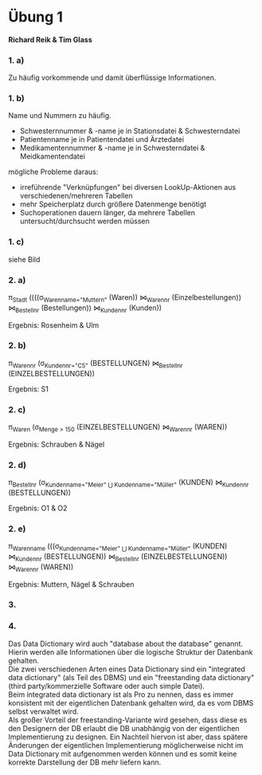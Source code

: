 # Übung 1

#### Richard Reik & Tim Glass

### 1. a)

Zu häufig vorkommende und damit überflüssige Informationen.

### 1. b)

Name und Nummern zu häufig.  

- Schwesternnummer & -name je in Stationsdatei & Schwesterndatei
- Patientenname je in Patientendatei und Ärztedatei
- Medikamentennummer & -name je in Schwesterndatei & Meidkamentendatei

mögliche Probleme daraus:  

- irreführende "Verknüpfungen" bei diversen LookUp-Aktionen aus verschiedenen/mehreren Tabellen
- mehr Speicherplatz durch größere Datenmenge benötigt
- Suchoperationen dauern länger, da mehrere Tabellen untersucht/durchsucht werden müssen

### 1. c)

siehe Bild

### 2. a)

π<sub>Stadt</sub> ((((σ<sub>Warenname="Muttern"</sub> (Waren)) ⋈<sub>Warennr</sub> (Einzelbestellungen)) ⋈<sub>Bestellnr</sub> (Bestellungen)) ⋈<sub>Kundennr</sub> (Kunden))

Ergebnis: Rosenheim & Ulm

### 2. b)

π<sub>Warennr</sub> (σ<sub>Kundennr="C5"</sub> (BESTELLUNGEN) ⋈<sub>Bestellnr</sub> (EINZELBESTELLUNGEN))

Ergebnis: S1

### 2. c)

π<sub>Waren</sub> (σ<sub>Menge > 150</sub> (EINZELBESTELLUNGEN) ⋈<sub>Warennr</sub> (WAREN))

Ergebnis: Schrauben & Nägel

### 2. d)

π<sub>Bestellnr</sub> (σ<sub>Kundenname="Meier" ⋃ Kundenname="Müller"</sub> (KUNDEN) ⋈<sub>Kundennr</sub> (BESTELLUNGEN))

Ergebnis: O1 & O2

### 2. e)

π<sub>Warenname</sub> (((σ<sub>Kundenname="Meier" ⋃ Kundenname="Müller"</sub> (KUNDEN) ⋈<sub>Kundennr</sub>  (BESTELLUNGEN)) ⋈<sub>Bestellnr</sub> (EINZELBESTELLUNGEN)) ⋈<sub>Warennr</sub> (WAREN))

Ergebnis: Muttern, Nägel & Schrauben

### 3.



### 4.

Das Data Dictionary wird auch "database about the database" genannt. Hierin werden alle Informationen über die logische Struktur der Datenbank gehalten.  
Die zwei verschiedenen Arten eines Data Dictionary sind ein "integrated data dictionary" (als Teil des DBMS) und ein "freestanding data dictionary"(third party/kommerzielle Software oder auch simple Datei).  
Beim integrated data dictionary ist als Pro zu nennen, dass es immer konsistent mit der eigentlichen Datenbank gehalten wird, da es vom DBMS selbst verwaltet wird.  
Als großer Vorteil der freestanding-Variante wird gesehen, dass diese es den Designern der DB erlaubt die DB unabhängig von der eigentlichen Implementierung zu designen. Ein Nachteil hiervon ist aber, dass spätere Änderungen der eigentlichen Implementierung möglicherweise nicht im Data Dictionary mit aufgenommen werden können und es somit keine korrekte Darstellung der DB mehr liefern kann.



